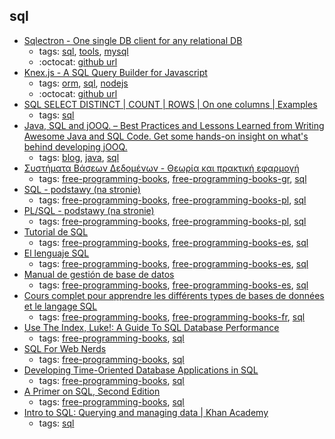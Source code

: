 sql 
---
* [Sqlectron - One single DB client for any relational DB](https://sqlectron.github.io/)
    * tags: [sql](../tags/sql.md), [tools](../tags/tools.md), [mysql](../tags/mysql.md)
    * :octocat: [github url](https://github.com/sqlectron/sqlectron-gui/)
* [Knex.js - A SQL Query Builder for Javascript](http://knexjs.org/)
    * tags: [orm](../tags/orm.md), [sql](../tags/sql.md), [nodejs](../tags/nodejs.md)
    * :octocat: [github url](https://github.com/tgriesser/knex)
* [SQL SELECT DISTINCT | COUNT | ROWS | On one columns | Examples](http://www.dofactory.com/sql/select-distinct)
    * tags: [sql](../tags/sql.md)
* [Java, SQL and jOOQ. – Best Practices and Lessons Learned from Writing Awesome Java and SQL Code. Get some hands-on insight on what's behind developing jOOQ.](https://blog.jooq.org/)
    * tags: [blog](../tags/blog.md), [java](../tags/java.md), [sql](../tags/sql.md)
* [Συστήματα Βάσεων Δεδομένων - Θεωρία και πρακτική εφαρμογή](http://studentguru.gr/cfs-file/__key/telligent-evolution-components-attachments/13-1200-00-00-00-13-46-27/vaseis_5F00_dedomenwn.pdf)
    * tags: [free-programming-books](../tags/free-programming-books.md), [free-programming-books-gr](../tags/free-programming-books-gr.md), [sql](../tags/sql.md)
* [SQL - podstawy (na stronie)](http://andrzejklusiewicz.blogspot.com/2010/11/kurs-oracle-sql.html)
    * tags: [free-programming-books](../tags/free-programming-books.md), [free-programming-books-pl](../tags/free-programming-books-pl.md), [sql](../tags/sql.md)
* [PL/SQL - podstawy (na stronie)](http://andrzejklusiewicz.blogspot.com/2010/11/kurs-oracle-plsql.html)
    * tags: [free-programming-books](../tags/free-programming-books.md), [free-programming-books-pl](../tags/free-programming-books-pl.md), [sql](../tags/sql.md)
* [Tutorial de SQL](http://www.desarrolloweb.com/manuales/9/)
    * tags: [free-programming-books](../tags/free-programming-books.md), [free-programming-books-es](../tags/free-programming-books-es.md), [sql](../tags/sql.md)
* [El lenguaje SQL](http://ocw.uoc.edu/computer-science-technology-and-multimedia/bases-de-datos/bases-de-datos/P06_M2109_02149.pdf)
    * tags: [free-programming-books](../tags/free-programming-books.md), [free-programming-books-es](../tags/free-programming-books-es.md), [sql](../tags/sql.md)
* [Manual de gestión de base de datos](http://www.jorgesanchez.net/bd/gbd2012.pdf)
    * tags: [free-programming-books](../tags/free-programming-books.md), [free-programming-books-es](../tags/free-programming-books-es.md), [sql](../tags/sql.md)
* [Cours complet pour apprendre les différents types de bases de données et le langage SQL](https://sgbd.developpez.com/tutoriels/cours-complet-bdd-sql/)
    * tags: [free-programming-books](../tags/free-programming-books.md), [free-programming-books-fr](../tags/free-programming-books-fr.md), [sql](../tags/sql.md)
* [Use The Index, Luke!: A Guide To SQL Database Performance](http://use-the-index-luke.com)
    * tags: [free-programming-books](../tags/free-programming-books.md), [sql](../tags/sql.md)
* [SQL For Web Nerds](http://philip.greenspun.com/sql/)
    * tags: [free-programming-books](../tags/free-programming-books.md), [sql](../tags/sql.md)
* [Developing Time-Oriented Database Applications in SQL](http://www.cs.arizona.edu/people/rts/publications.html)
    * tags: [free-programming-books](../tags/free-programming-books.md), [sql](../tags/sql.md)
* [A Primer on SQL, Second Edition](https://leanpub.com/aprimeronsql)
    * tags: [free-programming-books](../tags/free-programming-books.md), [sql](../tags/sql.md)
* [Intro to SQL: Querying and managing data |
Khan Academy](https://www.khanacademy.org/computing/computer-programming/sql)
    * tags: [sql](../tags/sql.md)
